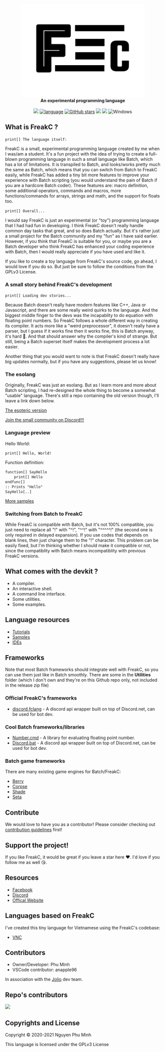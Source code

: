 <div align="center">
  <img src="Resources/Branding/logo.png" />
  <br/>
  <b>An experimental programming language</b>
  <br/>
  <br/>
  <a href="https://github.com/FreakC-Foundation/FreakC/blob/master/LICENSE.md"><img src="https://img.shields.io/badge/license-GPLv3-blue.svg"/></a>
  <a href="https://github.com/FreakC-Foundation/FreakC/search?l=batchfile"><img alt="language" src="https://img.shields.io/badge/language-Batchfile-purple.svg"></a>
  <a href="https://github.com/FreakC-Foundation/FreakC/stargazers"><img alt="GitHub stars" src="https://img.shields.io/github/stars/FreakC-Foundation/FreakC?color=gold"></a>
  <a href="https://github.com/FreakC-Foundation/FreakC/blob/master/.github/CONTRIBUTING.md"><img src="https://img.shields.io/badge/PRs-welcome-brightgreen.svg"></a>
  <a href="https://discord.gg/eNwqK4APsD"><img src="https://img.shields.io/discord/845855288245878784.svg"/></a>
  <img alt="Windows" src="https://img.shields.io/static/v1?label=&message=Windows&color=0078D6&logo=Windows">
</div>

## What is FreakC ?
`print[] The language itself:`

FreakC is a small, experimental programming language created by me when I was/am a student. It's a fun project with the idea of trying to create a full-blown programming language in such a small language like Batch, which has a lot of limitations. It is transpiled to Batch, and looks/works pretty much the same as Batch, which means that you can switch from Batch to FreakC easily, while FreakC has added a tiny bit more features to improve your experience with Batch scripting (you would understand the pain of Batch if you are a hardcore Batch coder). These features are: macro definition, some additional operators, commands and macros, more functions/commands for arrays, strings and math, and the support for floats too.

`print[] Overall...`

I would say FreakC is just an experimental (or "toy") programming language that I had had fun in developing. I think FreakC doesn't really handle common day tasks that great, and so does Batch actually. But it's rather just a small project for the Batch community and my "fun" as I have said earlier. However, if you think that FreakC is suitable for you, or maybe you are a Batch developer who think FreakC has enhanced your coding experience with Batch, then I would really appreciate if you have used and like it.

If you like to create a toy language from FreakC's source code, go ahead, I would love if you do so. But just be sure to follow the conditions from the GPLv3 License.

### A small story behind FreakC's development
`print[] Loading dev stories...`

Because Batch doesn't really have modern features like C++, Java or Javascript, and there are some really weird quirks to the language. And the biggest middle finger to the devs was the incapablity to do equation with floating point numbers. So FreakC follows a whole different way in creating its compiler. It acts more like a "weird preprocessor", it doesn't really have a parser, but I guess if it works fine then it works fine, this is Batch anyway, it's hard 🙂. And that should answer why the compiler's kind of strange. But still, being a Batch superset itself makes the development process a lot easier.

Another thing that you would want to note is that FreakC doesn't really have big updates normally, but if you have any suggestions, please let us know!

### The esolang
Originally, FreakC was just an esolang. But as I learn more and more about Batch scripting, I had re-designed the whole thing to become a somewhat "usable" language. There's still a repo containing the old version though, I'll leave a link down below.

[The esoteric version](https://github.com/FreakC-Foundation/Old-FreakC)


[Join the small community on Discord!!!](https://discord.gg/eNwqK4APsD)

### Language preview
Hello World:

    print[] Hello, World!

Function definition:

    function[] SayHello
        print[] Hello
    endfunc[]
    :: Prints "Hello"
    SayHello[..]
    
[More samples](https://github.com/FreakC-Foundation/FreakC/tree/master/Examples)

### Switching from Batch to FreakC
While FreakC is compatible with Batch, but it's not 100% compatible, you just need to replace all "!" with "^!", "^^!" with "^^^^^!" (the second one is only required in delayed expansion). If you use codes that depends on blank lines, then just change them to the "!" character. This problem can be easily fixed, but I'm thinking whether I should make it compatible or not, since the compatiblity with Batch means incompatiblity with previous FreakC versions.

## What comes with the devkit ?
* A compiler.
* An interactive shell.
* A command line interface.
* Some utilities.
* Some examples.

## Language resources
* [Tutorials](https://github.com/FreakC-Foundation/FreakC/blob/master/TUTORIAL.md)
* [Samples](https://github.com/FreakC-Foundation/FreakC/tree/master/Examples)
* [IDEs](IDE.md)

## Frameworks
Note that most Batch frameworks should integrate well with FreakC, so you can use them just like in Batch smoothly. There are some in the **Utilities** folder (which I don't own and they're on this Github repo only, not included in the release zip file)

### Official FreakC's frameworks
* <a href="https://github.com/FreakC-Foundation/discord.fclang">discord.fclang</a> - A discord api wrapper built on top of Discord.net, can be used for bot dev.

### Cool Batch frameworks/libraries
* <a href="https://github.com/timlg07/Number.cmd">Number.cmd</a> - A library for evaluating floating point number.
* <a href="https://github.com/mininmobile/discord.bat">Discord.bat</a> - A discord api wrapper built on top of Discord.net, can be used for bot dev.

### Batch game frameworks
There are many existing game engines for Batch/FreakC:

* <a href="https://github.com/Berry2460/cmd-berryengine">Berry</a>
* <a href="https://github.com/nguyenphuminh/Corpse">Corpse</a>
* <a href="https://github.com/Berry2460/shade_engine">Shade</a>
* <a href="https://github.com/Honguito98/Seta-Engine-for-Batch-games">Seta</a>

## Contribute
We would love to have you as a contributor! Please consider checking out [contribution guidelines](https://github.com/FreakC-Foundation/FreakC/blob/master/.github/CONTRIBUTING.md) first!

## Support the project!
If you like FreakC, it would be great if you leave a star here ❤️. I'd love if you follow me as well 😘.

## Resources
* <a href="https://www.facebook.com/FreakC-Programming-Language-111425377421861">Facebook</a>
* <a href="https://discord.gg/eNwqK4APsD">Discord</a>
* <a href="https://freakc-foundation.github.io/">Offical Website</a>

## Languages based on FreakC
I've created this tiny language for Vietnamese using the FreakC's codebase:
* <a href="https://github.com/nguyenphuminh/VNC">VNC</a>

## Contributors
* Owner/Developer: Phu Minh
* VSCode contributor: anapple96

In association with the <a href="https://github.com/joliorg">Jolio</a> dev team.

## Repo's contributors
<a href="https://github.com/FreakC-Foundation/FreakC/graphs/contributors">
  <img src="https://contrib.rocks/image?repo=FreakC-Foundation/FreakC" />
</a>

## Copyrights and License
Copyright © 2020-2021 Nguyen Phu Minh

This language is licensed under the GPLv3 License
